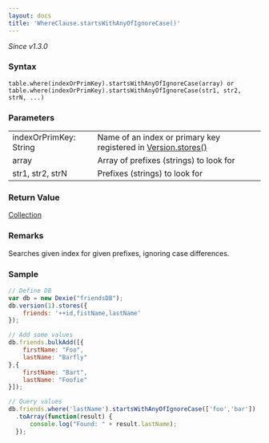 ```yaml
---
layout: docs
title: 'WhereClause.startsWithAnyOfIgnoreCase()'
---
```

_Since v1.3.0_
### Syntax

    table.where(indexOrPrimKey).startsWithAnyOfIgnoreCase(array) or
    table.where(indexOrPrimKey).startsWithAnyOfIgnoreCase(str1, str2, strN, ...)

### Parameters
<table>
<tr><td>indexOrPrimKey: String</td><td>Name of an index or primary key registered in <a href="Version.stores()">Version.stores()</a></td></tr>
<tr><td>array</td><td>Array of prefixes (strings) to look for</td></tr>
<tr><td>str1, str2, strN</td><td>Prefixes (strings) to look for</td></tr>
</table>

### Return Value

[Collection](Collection)

### Remarks

Searches given index for given prefixes, ignoring case differences.

### Sample

```javascript
// Define DB
var db = new Dexie("friendsDB");
db.version(1).stores({
    friends: '++id,fistName,lastName'
});

// Add some values
db.friends.bulkAdd([{
    firstName: "Foo",
    lastName: "Barfly"
},{
    firstName: "Bart",
    lastName: "Foofie"
}]);

// Query values
db.friends.where('lastName').startsWithAnyOfIgnoreCase(['foo','bar'])
  .toArray(function(result) {
      console.log("Found: " + result.lastName);
  });

```
